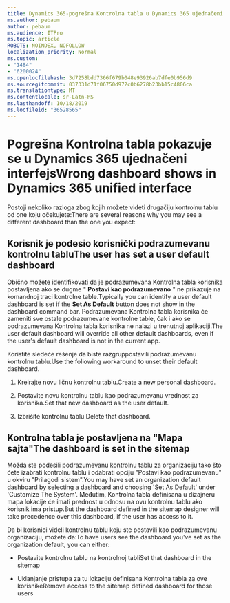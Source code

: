 ```yaml
---
title: Dynamics 365-pogrešna Kontrolna tabla u Dynamics 365 ujednačeni interfejs
ms.author: pebaum
author: pebaum
ms.audience: ITPro
ms.topic: article
ROBOTS: NOINDEX, NOFOLLOW
localization_priority: Normal
ms.custom:
- "1484"
- "6200024"
ms.openlocfilehash: 3d7258bdd7366f679b048e93926ab7dfe0b956d9
ms.sourcegitcommit: 037331d71f06750d972c0b6278b23bb15c4806ca
ms.translationtype: MT
ms.contentlocale: sr-Latn-RS
ms.lasthandoff: 10/18/2019
ms.locfileid: "36528565"
---
```

# <a name="wrong-dashboard-shows-in-dynamics-365-unified-interface"></a><span data-ttu-id="91020-102">Pogrešna Kontrolna tabla pokazuje se u Dynamics 365 ujednačeni interfejs</span><span class="sxs-lookup"><span data-stu-id="91020-102">Wrong dashboard shows in Dynamics 365 unified interface</span></span>

<span data-ttu-id="91020-103">Postoji nekoliko razloga zbog kojih možete videti drugačiju kontrolnu tablu od one koju očekujete:</span><span class="sxs-lookup"><span data-stu-id="91020-103">There are several reasons why you may see a different dashboard than the one you expect:</span></span>

## <a name="the-user-has-set-a-user-default-dashboard"></a><span data-ttu-id="91020-104">Korisnik je podesio korisnički podrazumevanu kontrolnu tablu</span><span class="sxs-lookup"><span data-stu-id="91020-104">The user has set a user default dashboard</span></span> 

<span data-ttu-id="91020-105">Obično možete identifikovati da je podrazumevana Kontrolna tabla korisnika postavljena ako se dugme " **Postavi kao podrazumevano** " ne prikazuje na komandnoj traci kontrolne table.</span><span class="sxs-lookup"><span data-stu-id="91020-105">Typically you can identify a user default dashboard is set if the **Set As Default** button does not show in the dashboard command bar.</span></span> <span data-ttu-id="91020-106">Podrazumevana Kontrolna tabla korisnika će zameniti sve ostale podrazumevane kontrolne table, čak i ako se podrazumevana Kontrolna tabla korisnika ne nalazi u trenutnoj aplikaciji.</span><span class="sxs-lookup"><span data-stu-id="91020-106">The user default dashboard will override all other default dashboards, even if the user's default dashboard is not in the current app.</span></span>

<span data-ttu-id="91020-107">Koristite sledeće rešenje da biste razgruppostavili podrazumevanu kontrolnu tablu.</span><span class="sxs-lookup"><span data-stu-id="91020-107">Use the following workaround to unset their default dashboard.</span></span>

1. <span data-ttu-id="91020-108">Kreirajte novu ličnu kontrolnu tablu.</span><span class="sxs-lookup"><span data-stu-id="91020-108">Create a new personal dashboard.</span></span>

2. <span data-ttu-id="91020-109">Postavite novu kontrolnu tablu kao podrazumevanu vrednost za korisnika.</span><span class="sxs-lookup"><span data-stu-id="91020-109">Set that new dashboard as the user default.</span></span>

3. <span data-ttu-id="91020-110">Izbrišite kontrolnu tablu.</span><span class="sxs-lookup"><span data-stu-id="91020-110">Delete that dashboard.</span></span>

## <a name="the-dashboard-is-set-in-the-sitemap"></a><span data-ttu-id="91020-111">Kontrolna tabla je postavljena na "Mapa sajta"</span><span class="sxs-lookup"><span data-stu-id="91020-111">The dashboard is set in the sitemap</span></span>

<span data-ttu-id="91020-112">Možda ste podesili podrazumevanu kontrolnu tablu za organizaciju tako što ćete izabrati kontrolnu tablu i odabrati opciju "Postavi kao podrazumevanu" u okviru "Prilagodi sistem".</span><span class="sxs-lookup"><span data-stu-id="91020-112">You may have set an organization default dashboard by selecting a dashboard and choosing 'Set As Default' under 'Customize The System'.</span></span> <span data-ttu-id="91020-113">Međutim, Kontrolna tabla definisana u dizajneru mapa lokacije će imati prednost u odnosu na ovu kontrolnu tablu ako korisnik ima pristup.</span><span class="sxs-lookup"><span data-stu-id="91020-113">But the dashboard defined in the sitemap designer will take precedence over this dashboard, if the user has access to it.</span></span>

<span data-ttu-id="91020-114">Da bi korisnici videli kontrolnu tablu koju ste postavili kao podrazumevanu organizaciju, možete da:</span><span class="sxs-lookup"><span data-stu-id="91020-114">To have users see the dashboard you've set as the organization default, you can either:</span></span>

* <span data-ttu-id="91020-115">Postavite kontrolnu tablu na kontrolnoj tabli</span><span class="sxs-lookup"><span data-stu-id="91020-115">Set that dashboard in the sitemap</span></span>

* <span data-ttu-id="91020-116">Uklanjanje pristupa za tu lokaciju definisana Kontrolna tabla za ove korisnike</span><span class="sxs-lookup"><span data-stu-id="91020-116">Remove access to the sitemap defined dashboard for those users</span></span>
